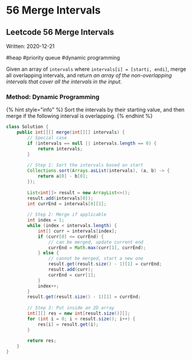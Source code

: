 # 56 Merge Intervals

## Leetcode 56 Merge Intervals

Written: 2020-12-21

\#heap \#priority queue \#dynamic programming

 Given an array of `intervals` where `intervals[i] = [starti, endi]`, merge all overlapping intervals, and return _an array of the non-overlapping intervals that cover all the intervals in the input_.

### Method: Dynamic Programming

{% hint style="info" %}
Sort the intervals by their starting value, and then merge if the following interval is overlapping.
{% endhint %}

```java
class Solution {
    public int[][] merge(int[][] intervals) {
        // Special case
        if (intervals == null || intervals.length == 0) {
            return intervals;
        }
        
        // Step 1: Sort the intervals based on start
        Collections.sort(Arrays.asList(intervals), (a, b) -> {
            return a[0] - b[0];
        });
        
        List<int[]> result = new ArrayList<>();
        result.add(intervals[0]);
        int currEnd = intervals[0][1];
        
        // Step 2: Merge if applicable
        int index = 1;
        while (index < intervals.length) {
            int[] curr = intervals[index];
            if (curr[0] <= currEnd) {
                // can be merged, update current end
                currEnd = Math.max(curr[1], currEnd);
            } else {
                // cannot be merged, start a new one
                result.get(result.size() - 1)[1] = currEnd;
                result.add(curr);
                currEnd = curr[1];
            }
            index++;
        }
        result.get(result.size() - 1)[1] = currEnd;
        
        // Step 3: Put inside an 2D array
        int[][] res = new int[result.size()][];
        for (int i = 0; i < result.size(); i++) {
            res[i] = result.get(i);
        }
        
        return res;
    }
}
```

